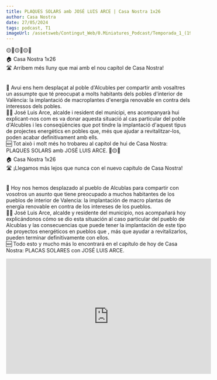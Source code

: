 ```yaml
---
title: PLAQUES SOLARS amb JOSÉ LUIS ARCE | Casa Nostra 1x26
author: Casa Nostra
date: 27/05/2024
tags: podcast, T1
imageUrl: /assetsweb/Contingut_Web/0.Miniatures_Podcast/Temporada_1_(1920x1080)/CASANOSTRA_Capítol26_1920x1080.jpg
---
```


<p>🟡🔴🟡🔴🟡🔴
<br>🏠 Casa Nostra 1x26
<br>🛣️ Arribem més lluny que mai amb el nou capítol de Casa Nostra!</p>
<br>📰 Avui ens hem desplaçat al poble d&#39;Alcubles per compartir amb vosaltres un assumpte que té preocupat a molts habitants dels pobles d&#39;interior de València: la implantació de macroplantes d&#39;energia renovable en contra dels interessos dels pobles.
<br>👨🏼 José Luis Arce, alcalde i resident del municipi, ens acompanyarà hui explicant-nos com es va donar aquesta situació al cas particular del poble d&#39;Alcubles i les conseqüències que pot tindre la implantació d&#39;aquest tipus de projectes energètics en pobles que, més que ajudar a revitalitzar-los, poden acabar definitivament amb ells.
<br>🆕 Tot això i molt més ho trobareu al capítol de hui de Casa Nostra: PLAQUES SOLARS amb JOSÉ LUIS ARCE.
🔴🟡🔴
<br>🏠 Casa Nostra 1x26
<br>🛣️ ¡Llegamos más lejos que nunca con el nuevo capítulo de Casa Nostra!</p>
<br>📰 Hoy nos hemos desplazado al pueblo de Alcublas para compartir con vosotros un asunto que tiene preocupado a muchos habitantes de los pueblos de interior de Valencia: la implantación de macro plantas de energía renovable en contra de los intereses de los pueblos.
<br>👨🏼 José Luis Arce, alcalde y residente del municipio, nos acompañará hoy explicándonos cómo se dio esta situación al caso particular del pueblo de Alcublas y las consecuencias que puede tener la implantación de este tipo de proyectos energéticos en pueblos que , más que ayudar a revitalizarlos, pueden terminar definitivamente con ellos.
<br>🆕 Todo esto y mucho más lo encontrará en el capítulo de hoy de Casa Nostra: PLACAS SOLARES con JOSÉ LUIS ARCE.</p>

<iframe width="560" height="315" src="https://www.youtube.com/embed/sIB7qSry7o4?si=FcbtRZ9ItGlufmMz" title="YouTube video player" frameborder="0" allow="accelerometer; autoplay; clipboard-write; encrypted-media; gyroscope; picture-in-picture; web-share" referrerpolicy="strict-origin-when-cross-origin" allowfullscreen></iframe>
